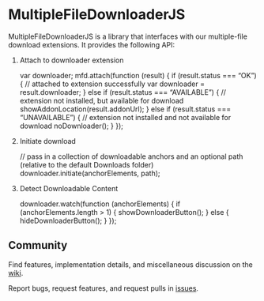 # MultipleFileDownloaderJS

MultipleFileDownloaderJS is a library that interfaces with our multiple-file download extensions. It provides the following API:

1. Attach to downloader extension

	var downloader;
	mfd.attach(function (result) {
	    if (result.status === “OK”) {
	      // attached to extension successfully
	      var downloader = result.downloader;
	    } else if (result.status === “AVAILABLE”) {
	      // extension not installed, but available for download
	      showAddonLocation(result.addonUrl);
	    } else if (result.status === “UNAVAILABLE”) {
	      // extension not installed and not available for download
	      noDownloader();
	    }
	});

2. Initiate download
	
	// pass in a collection of downloadable anchors and an optional path (relative to the default Downloads folder)
	downloader.initiate(anchorElements, path);

3. Detect Downloadable Content

	downloader.watch(function (anchorElements) {
	    if (anchorElements.length > 1) {
	      showDownloaderButton();
	    } else {
	      hideDownloaderButton();
	    }
	});


## Community
Find features, implementation details, and miscellaneous discussion on the
[wiki](https://github.com/mediascience/HTML5-Multiple-Download/wiki).

Report bugs, request features, and request pulls in
[issues](https://github.com/mediascience/HTML5-Multiple-Download/issues).


